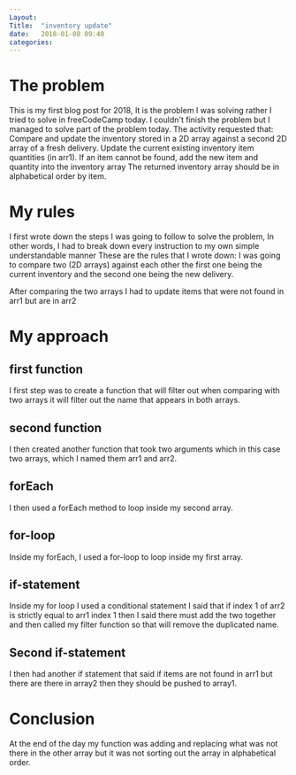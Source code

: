 ```yaml
---
Layout: 
Title:  "inventory update"
date:   2018-01-08 09:40
categories: 
---
```

# The problem
This is my first blog post for 2018, It is the problem I was solving rather I tried to solve in freeCodeCamp today.
I couldn't finish the problem but I managed to solve part of the problem today.
The activity requested that:
Compare and update the inventory stored in a 2D array against a second 2D array of a fresh delivery.
Update the current existing inventory item quantities (in arr1).
If an item cannot be found, add the new item and quantity into the inventory array
The returned inventory array should be in alphabetical order by item.

# My rules
I first wrote down the steps I was going to follow to solve the problem, In other words, I had to break down every instruction to my own simple understandable manner
These are the rules that I wrote down:
I was going to compare two (2D arrays) against each other the first one being the current inventory and the second one being the new delivery.

After comparing the two arrays I had to update items that were not found in arr1 but are in arr2

# My approach
## first function
I first step was to create a function that will filter out when comparing with two arrays it will filter out the name that appears in both arrays.
## second function
I then created another function that took two arguments which in this case two arrays, which I named them arr1 and arr2.
## forEach
I then used a forEach method to loop inside my second array.
## for-loop
Inside my forEach, I used a for-loop to loop inside my first array.
## if-statement
Inside my for loop I used a conditional statement I said that if index 1 of arr2 is strictly equal to  arr1 index 1 then I said there must add the two together and then called my filter function so that will remove the duplicated name.
## Second if-statement
I then had another if statement that said if items are not found in arr1 but there are there in array2 then they should be pushed to array1.

# Conclusion
At the end of the day my function was adding and replacing what was not there in the other array but it was not sorting out the array in alphabetical order.

